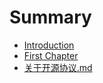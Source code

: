 # Summary

* [Introduction](README.md)
* [First Chapter](chapter1.md)
* [关于开源协议.md](guan-yu-kai-yuan-xie-yi.md)

